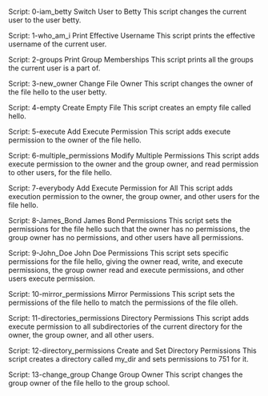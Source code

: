 Script: 0-iam_betty
Switch User to Betty
This script changes the current user to the user betty.


Script: 1-who_am_i
Print Effective Username
This script prints the effective username of the current user.


Script: 2-groups
Print Group Memberships
This script prints all the groups the current user is a part of.


Script: 3-new_owner
Change File Owner
This script changes the owner of the file hello to the user betty.


Script: 4-empty
Create Empty File
This script creates an empty file called hello.


Script: 5-execute
Add Execute Permission
This script adds execute permission to the owner of the file hello.


Script: 6-multiple_permissions
Modify Multiple Permissions
This script adds execute permission to the owner and the group owner, and read permission to other users, for the file hello.


Script: 7-everybody
Add Execute Permission for All
This script adds execution permission to the owner, the group owner, and other users for the file hello.


Script: 8-James_Bond
James Bond Permissions
This script sets the permissions for the file hello such that the owner has no permissions, the group owner has no permissions, and other users have all permissions.


Script: 9-John_Doe
John Doe Permissions
This script sets specific permissions for the file hello, giving the owner read, write, and execute permissions, the group owner read and execute permissions, and other users execute permission.


Script: 10-mirror_permissions
Mirror Permissions
This script sets the permissions of the file hello to match the permissions of the file olleh.


Script: 11-directories_permissions
Directory Permissions
This script adds execute permission to all subdirectories of the current directory for the owner, the group owner, and all other users.


Script: 12-directory_permissions
Create and Set Directory Permissions
This script creates a directory called my_dir and sets permissions to 751 for it.


Script: 13-change_group
Change Group Owner
This script changes the group owner of the file hello to the group school.


